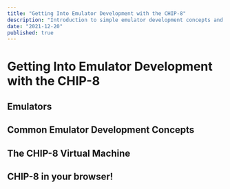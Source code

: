 ```yaml
---
title: "Getting Into Emulator Development with the CHIP-8"
description: "Introduction to simple emulator development concepts and illustration with an in-browser virtual machine."
date: "2021-12-20"
published: true
---
```


<script lang="ts">
  import { MAZE_ROM } from "$lib/chip8/rom-fetcher";
  import Chip8Player from "$lib/chip8/Chip8Player.svelte";

</script>

# Getting Into Emulator Development with the CHIP-8

<Chip8Player dataROM={MAZE_ROM} scale={10} />

## Emulators

## Common Emulator Development Concepts

## The CHIP-8 Virtual Machine

## CHIP-8 in your browser!
